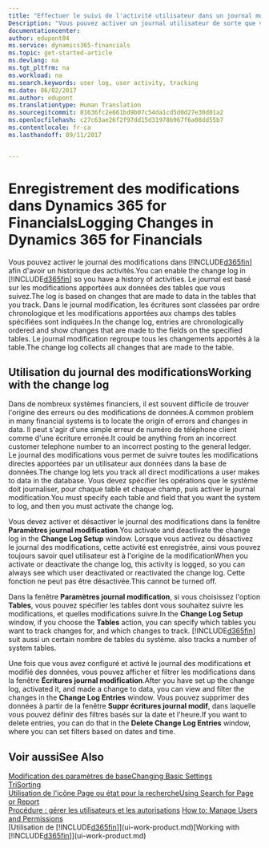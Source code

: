 ```yaml
---
title: "Effectuer le suivi de l'activité utilisateur dans un journal modification| Microsoft Docs"
Description: "Vous pouvez activer un journal utilisateur de sorte que vous avez un historique de toutes les modifications apportées aux données dans les tables suivies."
documentationcenter: 
author: edupont04
ms.service: dynamics365-financials
ms.topic: get-started-article
ms.devlang: na
ms.tgt_pltfrm: na
ms.workload: na
ms.search.keywords: user log, user activity, tracking
ms.date: 06/02/2017
ms.author: edupont
ms.translationtype: Human Translation
ms.sourcegitcommit: 81636fc2e661bd9b07c54da1cd5d0d27e30d01a2
ms.openlocfilehash: c27c63ae26f2f97dd15d31978b967f6a08dd55b7
ms.contentlocale: fr-ca
ms.lasthandoff: 09/11/2017


---
```

# <a name="logging-changes-in-dynamics-365-for-financials"></a><span data-ttu-id="862d1-103">Enregistrement des modifications dans Dynamics 365 for Financials</span><span class="sxs-lookup"><span data-stu-id="862d1-103">Logging Changes in Dynamics 365 for Financials</span></span>
<span data-ttu-id="862d1-104">Vous pouvez activer le journal des modifications dans [!INCLUDE[d365fin](includes/d365fin_md.md)] afin d'avoir un historique des activités.</span><span class="sxs-lookup"><span data-stu-id="862d1-104">You can enable the change log in [!INCLUDE[d365fin](includes/d365fin_md.md)] so you have a history of activities.</span></span> <span data-ttu-id="862d1-105">Le journal est basé sur les modifications apportées aux données des tables que vous suivez.</span><span class="sxs-lookup"><span data-stu-id="862d1-105">The log is based on changes that are made to data in the tables that you track.</span></span> <span data-ttu-id="862d1-106">Dans le journal modification, les écritures sont classées par ordre chronologique et les modifications apportées aux champs des tables spécifiées sont indiquées.</span><span class="sxs-lookup"><span data-stu-id="862d1-106">In the change log, entries are chronologically ordered and show changes that are made to the fields on the specified tables.</span></span> <span data-ttu-id="862d1-107">Le journal modification regroupe tous les changements apportés à la table.</span><span class="sxs-lookup"><span data-stu-id="862d1-107">The change log collects all changes that are made to the table.</span></span>  

## <a name="working-with-the-change-log"></a><span data-ttu-id="862d1-108">Utilisation du journal des modifications</span><span class="sxs-lookup"><span data-stu-id="862d1-108">Working with the change log</span></span>
<span data-ttu-id="862d1-109">Dans de nombreux systèmes financiers, il est souvent difficile de trouver l'origine des erreurs ou des modifications de données.</span><span class="sxs-lookup"><span data-stu-id="862d1-109">A common problem in many financial systems is to locate the origin of errors and changes in data.</span></span> <span data-ttu-id="862d1-110">Il peut s'agir d'une simple erreur de numéro de téléphone client comme d'une écriture erronée.</span><span class="sxs-lookup"><span data-stu-id="862d1-110">It could be anything from an incorrect customer telephone number to an incorrect posting to the general ledger.</span></span> <span data-ttu-id="862d1-111">Le journal des modifications vous permet de suivre toutes les modifications directes apportées par un utilisateur aux données dans la base de données.</span><span class="sxs-lookup"><span data-stu-id="862d1-111">The change log lets you track all direct modifications a user makes to data in the database.</span></span> <span data-ttu-id="862d1-112">Vous devez spécifier les opérations que le système doit journaliser, pour chaque table et chaque champ, puis activer le journal modification.</span><span class="sxs-lookup"><span data-stu-id="862d1-112">You must specify each table and field that you want the system to log, and then you must activate the change log.</span></span>  

<span data-ttu-id="862d1-113">Vous devez activer et désactiver le journal des modifications dans la fenêtre **Paramètres journal modification**.</span><span class="sxs-lookup"><span data-stu-id="862d1-113">You activate and deactivate the change log in the **Change Log Setup** window.</span></span> <span data-ttu-id="862d1-114">Lorsque vous activez ou désactivez le journal des modifications, cette activité est enregistrée, ainsi vous pouvez toujours savoir quel utilisateur est à l'origine de la modification</span><span class="sxs-lookup"><span data-stu-id="862d1-114">When you activate or deactivate the change log, this activity is logged, so you can always see which user deactivated or reactivated the change log.</span></span> <span data-ttu-id="862d1-115">Cette fonction ne peut pas être désactivée.</span><span class="sxs-lookup"><span data-stu-id="862d1-115">This cannot be turned off.</span></span>  

<span data-ttu-id="862d1-116">Dans la fenêtre **Paramètres journal modification**, si vous choisissez l'option **Tables**, vous pouvez spécifier les tables dont vous souhaitez suivre les modifications, et quelles modifications suivre.</span><span class="sxs-lookup"><span data-stu-id="862d1-116">In the **Change Log Setup** window, if you choose the **Tables** action, you can specify which tables you want to track changes for, and which changes to track.</span></span> [!INCLUDE[d365fin](includes/d365fin_md.md)]<span data-ttu-id="862d1-117"> suit aussi un certain nombre de tables du système.</span><span class="sxs-lookup"><span data-stu-id="862d1-117"> also tracks a number of system tables.</span></span>

<span data-ttu-id="862d1-118">Une fois que vous avez configuré et activé le journal des modifications et modifié des données, vous pouvez afficher et filtrer les modifications dans la fenêtre **Écritures journal modification**.</span><span class="sxs-lookup"><span data-stu-id="862d1-118">After you have set up the change log, activated it, and made a change to data, you can view and filter the changes in the **Change Log Entries** window.</span></span> <span data-ttu-id="862d1-119">Vous pouvez supprimer des données à partir de la fenêtre **Suppr écritures journal modif**, dans laquelle vous pouvez définir des filtres basés sur la date et l'heure.</span><span class="sxs-lookup"><span data-stu-id="862d1-119">If you want to delete entries, you can do that in the **Delete Change Log Entries** window, where you can set filters based on dates and time.</span></span>  

## <a name="see-also"></a><span data-ttu-id="862d1-120">Voir aussi</span><span class="sxs-lookup"><span data-stu-id="862d1-120">See Also</span></span>
[<span data-ttu-id="862d1-121">Modification des paramètres de base</span><span class="sxs-lookup"><span data-stu-id="862d1-121">Changing Basic Settings</span></span>](ui-change-basic-settings.md)  
[<span data-ttu-id="862d1-122">Tri</span><span class="sxs-lookup"><span data-stu-id="862d1-122">Sorting</span></span>](ui-sorting.md)  
[<span data-ttu-id="862d1-123">Utilisation de l'icône Page ou état pour la recherche</span><span class="sxs-lookup"><span data-stu-id="862d1-123">Using Search for Page or Report</span></span>](ui-search.md)  
<span data-ttu-id="862d1-124">[Procédure : gérer les utilisateurs et les autorisations](ui-how-users-permissions.md)  </span><span class="sxs-lookup"><span data-stu-id="862d1-124">[How to: Manage Users and Permissions](ui-how-users-permissions.md)  </span></span>  
<span data-ttu-id="862d1-125">[Utilisation de [!INCLUDE[d365fin](includes/d365fin_md.md)]](ui-work-product.md)</span><span class="sxs-lookup"><span data-stu-id="862d1-125">[Working with [!INCLUDE[d365fin](includes/d365fin_md.md)]](ui-work-product.md)</span></span>  

